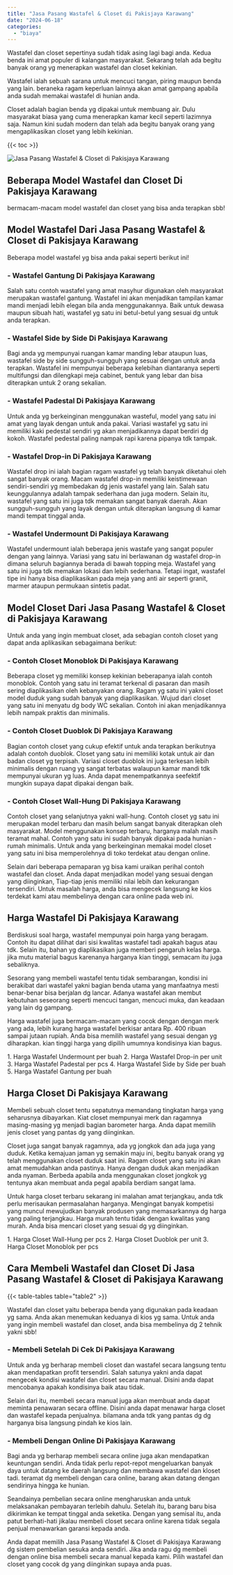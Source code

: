 ```yaml
---
title: "Jasa Pasang Wastafel & Closet di Pakisjaya Karawang"
date: "2024-06-18"
categories: 
  - "biaya"
---
```


Wastafel dan closet sepertinya sudah tidak asing lagi bagi anda. Kedua benda ini amat populer di kalangan masyarakat. Sekarang telah ada begitu banyak orang yg menerapkan wastafel dan closet kekinian.

Wastafel ialah sebuah sarana untuk mencuci tangan, piring maupun benda yang lain. beraneka ragam keperluan lainnya akan amat gampang apabila anda sudah memakai wastafel di hunian anda.

Closet adalah bagian benda yg dipakai untuk membuang air. Dulu masyarakat biasa yang cuma menerapkan kamar kecil seperti lazimnya saja. Namun kini sudah modern dan telah ada begitu banyak orang yang mengaplikasikan closet yang lebih kekinian.

{{< toc >}}

![Jasa Pasang Wastafel & Closet di Pakisjaya Karawang](/images/wastafel-closet-murah29.png)

## Beberapa Model Wastafel dan Closet Di Pakisjaya Karawang

bermacam-macam model wastafel dan closet yang bisa anda terapkan sbb!

## Model Wastafel Dari Jasa Pasang Wastafel & Closet di Pakisjaya Karawang

Beberapa model wastafel yg bisa anda pakai seperti berikut ini!

### \- Wastafel Gantung Di Pakisjaya Karawang

Salah satu contoh wastafel yang amat masyhur digunakan oleh masyarakat merupakan wastafel gantung. Wastafel ini akan menjadikan tampilan kamar mandi menjadi lebih elegan bila anda menggunakannya. Baik untuk dewasa maupun sibuah hati, wastafel yg satu ini betul-betul yang sesuai dg untuk anda terapkan.

### \- Wastafel Side by Side Di Pakisjaya Karawang

Bagi anda yg mempunyai ruangan kamar manding lebar ataupun luas, wastafel side by side sungguh-sungguh yang sesuai dengan untuk anda terapkan. Wastafel ini mempunyai beberapa kelebihan diantaranya seperti multifungsi dan dilengkapi meja cabinet, bentuk yang lebar dan bisa diterapkan untuk 2 orang sekalian.

### \- Wastafel Padestal Di Pakisjaya Karawang

Untuk anda yg berkeinginan menggunakan wasteful, model yang satu ini amat yang layak dengan untuk anda pakai. Variasi wastafel yg satu ini memiliki kaki pedestal sendiri yg akan menjadikannya dapat berdiri dg kokoh. Wastafel pedestal paling nampak rapi karena pipanya tdk tampak.

### \- Wastafel Drop-in Di Pakisjaya Karawang

Wastafel drop ini ialah bagian ragam wastafel yg telah banyak diketahui oleh sangat banyak orang. Macam wastafel drop-in memiliki keistimewaan sendiri-sendiri yg membedakan dg jenis wastafel yang lain. Salah satu keunggulannya adalah tampak sederhana dan juga modern. Selain itu, wastafel yang satu ini juga tdk memakan sangat banyak daerah. Akan sungguh-sungguh yang layak dengan untuk diterapkan langsung di kamar mandi tempat tinggal anda.

### \- Wastafel Undermount Di Pakisjaya Karawang

Wastafel undermount ialah beberapa jenis wastafe yang sangat populer dengan yang lainnya. Variasi yang satu ini berlawanan dg wastafel drop-in dimana seluruh bagiannya berada di bawah topping meja. Wastafel yang satu ini juga tdk memakan lokasi dan lebih sederhana. Tetapi ingat, wastafel tipe ini hanya bisa diaplikasikan pada meja yang anti air seperti granit, marmer ataupun permukaan sintetis padat.

## Model Closet Dari Jasa Pasang Wastafel & Closet di Pakisjaya Karawang

Untuk anda yang ingin membuat closet, ada sebagian contoh closet yang dapat anda aplikasikan sebagaimana berikut:

### \- Contoh Closet Monoblok Di Pakisjaya Karawang

Beberapa closet yg memiliki konsep kekinian beberapanya ialah contoh monoblok. Contoh yang satu ini teramat terkenal di pasaran dan masih sering diaplikasikan oleh kebanyakan orang. Ragam yg satu ini yakni closet model duduk yang sudah banyak yang diaplikasikan. Wujud dari closet yang satu ini menyatu dg body WC sekalian. Contoh ini akan menjadikannya lebih nampak praktis dan minimalis.

### \- Contoh Closet Duoblok Di Pakisjaya Karawang

Bagian contoh closet yang cukup efektif untuk anda terapkan berikutnya adalah contoh duoblok. Closet yang satu ini memiliki kotak untuk air dan badan closet yg terpisah. Variasi closet duoblok ini juga terkesan lebih minimalis dengan ruang yg sangat terbatas walaupun kamar mandi tdk mempunyai ukuran yg luas. Anda dapat menempatkannya seefektif mungkin supaya dapat dipakai dengan baik.

### \- Contoh Closet Wall-Hung Di Pakisjaya Karawang

Contoh closet yang selanjutnya yakni wall-hung. Contoh closet yg satu ini merupakan model terbaru dan masih belum sangat banyak diterapkan oleh masyarakat. Model menggunakan konsep terbaru, harganya malah masih teramat mahal. Contoh yang satu ini sudah banyak dipakai pada hunian - rumah minimalis. Untuk anda yang berkeinginan memakai model closet yang satu ini bisa memperolehnya di toko terdekat atau dengan online.

Selain dari beberapa pemaparan yg bisa kami uraikan perihal contoh wastafel dan closet. Anda dapat menjadikan model yang sesuai dengan yang diinginkan, Tiap-tiap jenis memiliki nilai lebih dan kekurangan tersendiri. Untuk masalah harga, anda bisa mengecek langsung ke kios terdekat kami atau membelinya dengan cara online pada web ini.

## Harga Wastafel Di Pakisjaya Karawang

Berdiskusi soal harga, wastafel mempunyai poin harga yang beragam. Contoh itu dapat dilihat dari sisi kwalitas wastafel tadi apakah bagus atau tdk. Selain itu, bahan yg diaplikasikan juga memberi pengaruh kelas harga. jika mutu material bagus karenanya harganya kian tinggi, semacam itu juga sebaliknya.

Sesorang yang membeli wastafel tentu tidak sembarangan, kondisi ini berakibat dari wastafel yakni bagian benda utama yang manfaatnya mesti benar-benar bisa berjalan dg lancar. Adanya wastafel akan membut kebutuhan seseorang seperti mencuci tangan, mencuci muka, dan keadaan yang lain dg gampang.

Harga wastafel juga bermacam-macam yang cocok dengan dengan merk yang ada, lebih kurang harga wastafel berkisar antara Rp. 400 ribuan sampai jutaan rupiah. Anda bisa memilih wastafel yang sesuai dengan yg diharapkan. kian tinggi harga yang dipilih umumnya kondisinya kian bagus.

1\. Harga Wastafel Undermount per buah 2. Harga Wastafel Drop-in per unit 3. Harga Wastafel Padestal per pcs 4. Harga Wastafel Side by Side per buah 5. Harga Wastafel Gantung per buah

## Harga Closet Di Pakisjaya Karawang

Membeli sebuah closet tentu sepatutnya memandang tingkatan harga yang seharusnya dibayarkan. Kiat closet mempunyai merk dan ragamnya masing-masing yg menjadi bagian barometer harga. Anda dapat memilih jenis closet yang pantas dg yang diinginkan.

Closet juga sangat banyak ragamnya, ada yg jongkok dan ada juga yang duduk. Ketika kemajuan jaman yg semakin maju ini, begitu banyak orang yg telah menggunakan closet duduk saat ini. Ragam closet yang satu ini akan amat memudahkan anda pastinya. Hanya dengan duduk akan menjadikan anda nyaman. Berbeda apabila anda menggunakan closet jongkok yg tentunya akan membuat anda pegal apabila berdiam sangat lama.

Untuk harga closet terbaru sekarang ini malahan amat terjangkau, anda tdk perlu merisaukan permasalahan harganya. Mengingat banyak kompetisi yang muncul mewujudkan banyak produsen yang memasarkannya dg harga yang paling terjangkau. Harga murah tentu tidak dengan kwalitas yang murah. Anda bisa mencari closet yang sesuai dg yg diinginkan.

1\. Harga Closet Wall-Hung per pcs 2. Harga Closet Duoblok per unit 3. Harga Closet Monoblok per pcs

## Cara Membeli Wastafel dan Closet Di Jasa Pasang Wastafel & Closet di Pakisjaya Karawang

{{< table-tables table="table2" >}}

Wastafel dan closet yaitu beberapa benda yang digunakan pada keadaan yg sama. Anda akan menemukan keduanya di kios yg sama. Untuk anda yang ingin membeli wastafel dan closet, anda bisa membelinya dg 2 tehnik yakni sbb!

### \- Membeli Setelah Di Cek Di Pakisjaya Karawang

Untuk anda yg berharap membeli closet dan wastafel secara langsung tentu akan mendapatkan profit tersendiri. Salah satunya yakni anda dapat mengecek kondisi wastafel dan closet secara manual. Disini anda dapat mencobanya apakah kondisinya baik atau tidak.

Selain dari itu, membeli secara manual juga akan membuat anda dapat meminta penawaran secara offline. Disini anda dapat menawar harga closet dan wastafel kepada penjualnya. bilamana anda tdk yang pantas dg dg harganya bisa langsung pindah ke kios lain.

### \- Membeli Dengan Online Di Pakisjaya Karawang

Bagi anda yg berharap membeli secara online juga akan mendapatkan keuntungan sendiri. Anda tidak perlu repot-repot mengeluarkan banyak daya untuk datang ke daerah langsung dan membawa wastafel dan kloset tadi. teramat dg membeli dengan cara online, barang akan datang dengan sendirinya hingga ke hunian.

Seandainya pembelian secara online mengharuskan anda untuk melaksanakan pembayaran terlebih dahulu. Setelah itu, barang baru bisa dikirimkan ke tempat tinggal anda seketika. Dengan yang semisal itu, anda patut berhati-hati jikalau membeli closet secara online karena tidak segala penjual menawarkan garansi kepada anda.

Anda dapat memilih Jasa Pasang Wastafel & Closet di Pakisjaya Karawang dg sistem pembelian sesuka anda sendiri. Jika anda ragu dg membeli dengan online bisa membeli secara manual kepada kami. Pilih wastafel dan closet yang cocok dg yang diinginkan supaya anda puas.
